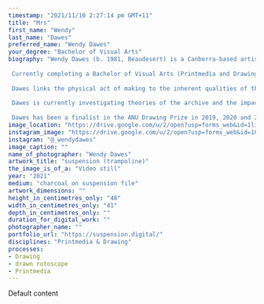 ```yaml
---
timestamp: "2021/11/10 2:27:14 pm GMT+11"
title: "Mrs"
first_name: "Wendy"
last_name: "Dawes"
preferred_name: "Wendy Dawes"
your_degree: "Bachelor of Visual Arts"
biography: "Wendy Dawes (b. 1981, Beaudesert) is a Canberra-based artist working primarily with printmedia, investigating individual and collective memory and the fallibility of both. 
 
 Currently completing a Bachelor of Visual Arts (Printmedia and Drawing), Dawes explores and response to the materiality of paper, frequently using the fold as a trope for the making, keeping, obscuration and loss of memory. 
 
 Dawes links the physical act of making to the inherent qualities of the material. Her most recent exhibition, fold/unfold (M16 Artspace, Canberra, 2021) included a series of works which used pages torn from books and folded into paper boxes, disordered and rendered unreadable, to express the volatile and interdependent nature of memory.
 
 Dawes is currently investigating theories of the archive and the impact on individual memory.
 
 Dawes has been a finalist in the ANU Drawing Prize in 2019, 2020 and 2021. Her work is held in private collections."
image_location: "https://drive.google.com/u/2/open?usp=forms_web&id=1liJIRWG1soJjVAVGGa0Lbt0c2ju4C4Hi"
instagram_image: "https://drive.google.com/u/2/open?usp=forms_web&id=1CbbojJ7f5syFTebBqx5riDpHxPTuI7iN"
instagram: "@_wendydawes"
image_caption: ""
name_of_photographer: "Wendy Dawes"
artwork_title: "suspension (trampoline)"
the_image_is_of_a: "Video still"
year: "2021"
medium: "charcoal on suspension file"
artwork_dimensions: ""
height_in_centimetres_only: "48"
width_in_centimetres_only: "41"
depth_in_centimetres_only: ""
duration_for_digital_work: ""
photographer_name: ""
portfolio_url: "https://suspension.digital/"
disciplines: "Printmedia & Drawing"
processes:
- Drawing
- drawn rotoscope
- Printmedia
---
```


Default content